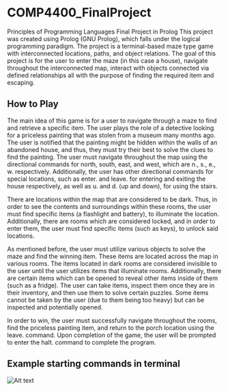 # COMP4400_FinalProject
Principles of Programming Languages Final Project in Prolog
This project was created using Prolog (GNU Prolog), which falls under the logical programming paradigm. The project is a terminal-based maze type game with interconnected locations, paths, and object relations. The goal of this project is for the user to enter the maze (in this case a house), navigate throughout the interconnected map, interact with objects connected via defined relationships all with the purpose of finding the required item and escaping. 

## How to Play
The main idea of this game is for a user to navigate through a maze to find and retrieve a specific item. The user plays the role of a detective looking for a priceless painting that was stolen from a museum many months ago. The user is notified that the painting might be hidden within the walls of an abandoned house, and thus, they must try their best to solve the clues to find the painting. The user must navigate throughout the map using the directional commands for north, south, east, and west, which are n., s., e., w. respectively. Additionally, the user has other directional commands for special locations, such as enter. and leave. for entering and exiting the house respectively, as well as u. and d. (up and down), for using the stairs. 

There are locations within the map that are considered to be dark. Thus, in order to see the contents and surroundings within these rooms, the user must find specific items (a flashlight and battery), to illuminate the location. Additionally, there are rooms which are considered locked, and in order to enter them, the user must find specific items (such as keys), to unlock said locations. 

As mentioned before, the user must utilize various objects to solve the maze and find the winning item. These items are located across the map in various rooms. The items located in dark rooms are considered invisible to the user until the user utilizes items that illuminate rooms. Additionally, there are certain items which can be opened to reveal other items inside of them (such as a fridge). The user can take items, inspect them once they are in their inventory, and then use them to solve certain puzzles. Some items cannot be taken by the user (due to them being too heavy) but can be inspected and potentially opened. 

In order to win, the user must successfully navigate throughout the rooms, find the priceless painting item, and return to the porch location using the leave. command. Upon completion of the game, the user will be prompted to enter the halt. command to complete the program. 

## Example starting commands in terminal
![Alt text](COMP4400_FinalProject/COMP4400_SampleStartingCommands.png?raw=true "Sample Starting Commands in Terminal")
